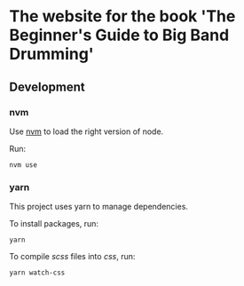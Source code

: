 # The website for the book 'The Beginner's Guide to Big Band Drumming'

## Development

### nvm
Use [nvm](https://github.com/creationix/nvm) to load the right version of node.

Run:
```script
nvm use
```

### yarn
This project uses yarn to manage dependencies.

To install packages, run:
```
yarn
```

To compile _scss_ files into _css_, run:
```script
yarn watch-css
```
